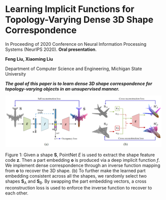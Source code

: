 
# Learning Implicit Functions for Topology-Varying Dense 3D Shape Correspondence
In Proceeding of 2020 Conference on Neural Information Processing Systems (NeurIPS 2020). **Oral presentation**.

**Feng Liu,   Xiaoming Liu**

Department of Computer Science and Engineering, Michigan State University

***The goal of this paper is to learn dense 3D shape correspondence for topology-varying objects in an unsupervised manner.*** 

![teaser](img\teaser.png)

Figure 1: Given a shape **S**, PointNet *E* is used to extract the shape feature code **z**. Then a part embedding **o** is produced via a deep implicit function *f*. We implement dense correspondence through an inverse  function mapping from **o** to recover the 3D shape. (b) To further make the learned part embedding consistent across all the shapes, we randomly select two shapes **S**<sub>A</sub> and **S**<sub>B</sub>. By swapping the part embedding vectors, a cross reconstruction loss is used to enforce the inverse function to recover to each other.